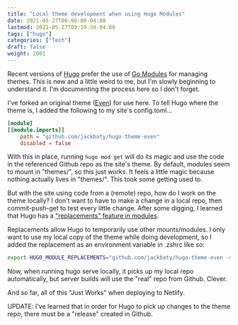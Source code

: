 ```yaml
---
title: "Local theme development when using Hugo Modules"
date: 2021-05-27T00:00:00-04:00
lastmod: 2021-05-27T09:19:34-04:00
tags: ["hugo"]
categories: ["Tech"]
draft: false
weight: 2001
---
```


Recent versions of [Hugo](https://gohugo.io) prefer the use of [Go Modules](https://blog.golang.org/using-go-modules) for managing themes. This is new and a little weird to me, but I'm slowly beginning to understand it. I'm documenting the process here so I don't forget.

<!--more-->

I've forked an original theme ([Even](https://github.com/olOwOlo/hugo-theme-even)) for use here. To tell Hugo where the theme is, I added the following to my site's config.toml...

```toml
[module]
[[module.imports]]
    path = "github.com/jackbaty/hugo-theme-even"
    disabled = false
```

With this in place, running `hugo mod get` will do its magic and use the code in the referenced Github repo as the site's theme. By default, modules seem to mount in "themes/", so this just works. It feels a little magic because nothing actually lives in "themes/". This took some getting used to.

But with the site using code from a (remote) repo, how do I work on the theme locally? I don't want to have to make a change in a local repo, then commit-push-get to test every little change. After some digging, I learned that Hugo has a ["replacements" feature in modules](https://gohugo.io/hugo-modules/configuration/#module-config-top-level).

Replacements allow Hugo to temporarily use other mounts/modules. I only want to use my local copy of the theme while doing development, so I added the replacement as an environment variable in .zshrc like so:

```sh
export HUGO_MODULE_REPLACEMENTS="github.com/jackbaty/hugo-theme-even -> /Users/jbaty/dev/hugo-theme-even"
```

Now, when running hugo serve locally, it picks up my local repo automatically, but server builds will use the "real" repo from Github. Clever.

And so far, all of this "Just Works" when deploying to Netlify.

UPDATE: I've learned that in order for Hugo to pick up changes to the theme repo, there must be a "release" created in Github.

[//]: # "Exported with love from a post written in Org mode"
[//]: # "- https://github.com/kaushalmodi/ox-hugo"
